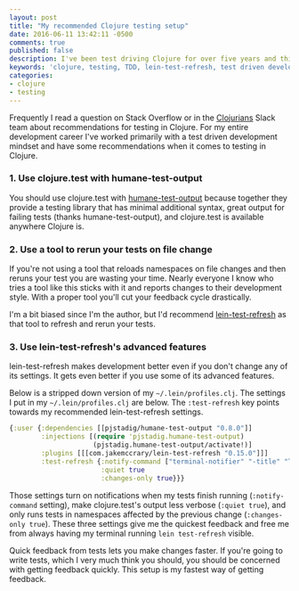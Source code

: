 ```yaml
---
layout: post
title: "My recommended Clojure testing setup"
date: 2016-06-11 13:42:11 -0500
comments: true
published: false
description: I've been test driving Clojure for over five years and this is my recommended setup.
keywords: 'clojure, testing, TDD, lein-test-refresh, test driven development'
categories: 
- clojure
- testing
---
```


Frequently I read a question on Stack Overflow or in the
[Clojurians](http://clojurians.net/) Slack team about recommendations
for testing in Clojure. For my entire development career I've worked
primarily with a test driven development mindset and have some
recommendations when it comes to testing in Clojure.

### 1. Use clojure.test with humane-test-output

You should use clojure.test with
[humane-test-output](https://github.com/pjstadig/humane-test-output)
because together they provide a testing library that has minimal
additional syntax, great output for failing tests (thanks
humane-test-output), and clojure.test is available anywhere Clojure
is.

### 2. Use a tool to rerun your tests on file change

If you're not using a tool that reloads namespaces on file changes and
then reruns your test you are wasting your time. Nearly everyone I
know who tries a tool like this sticks with it and reports changes to
their development style. With a proper tool you'll cut your feedback
cycle drastically.

I'm a bit biased since I'm the author, but I'd recommend
[lein-test-refresh](https://github.com/jakemcc/lein-test-refresh) as
that tool to refresh and rerun your tests.

### 3. Use lein-test-refresh's advanced features

lein-test-refresh makes development better even if you don't change
any of its settings. It gets even better if you use some of its
advanced features.

Below is a stripped down version of my `~/.lein/profiles.clj`. The
settings I put in my `~/.lein/profiles.clj` are below. The
`:test-refresh` key points towards my recommended lein-test-refresh settings.

```clojure
{:user {:dependencies [[pjstadig/humane-test-output "0.8.0"]]
        :injections [(require 'pjstadig.humane-test-output)
                     (pjstadig.humane-test-output/activate!)]
        :plugins [[[com.jakemccrary/lein-test-refresh "0.15.0"]]]
        :test-refresh {:notify-command ["terminal-notifier" "-title" "Tests" "-message"]
                       :quiet true
                       :changes-only true}}}
```

Those settings turn on notifications when my tests finish running
(`:notify-command` setting), make clojure.test's output less verbose
(`:quiet true`), and only runs tests in namespaces affected by the
previous change (`:changes-only true`). These three settings give me
the quickest feedback and free me from always having my terminal
running `lein test-refresh` visible.

Quick feedback from tests lets you make changes faster. If you're
going to write tests, which I very much think you should, you should
be concerned with getting feedback quickly. This setup is my fastest
way of getting feedback.
